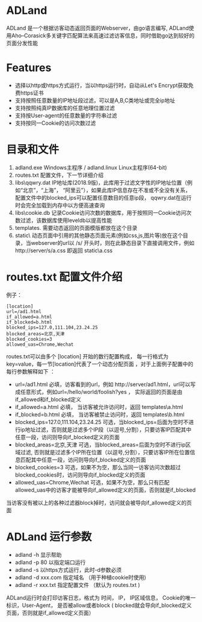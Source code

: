 # ADLand

ADLand 是一个根据访客动态返回页面的Webserver，由go语言编写, ADLand使用Aho–Corasick多关键字匹配算法来高速过滤访客信息，同时借助go达到较好的页面分发性能

# Features
- 选择以http或https方式运行，当以https运行时，自动从Let's Encrypt获取免费https证书
- 支持按照任意数量的IP地址段过滤，可以是A,B,C类地址或完全ip地址
- 支持按照纯真IP数据库的任意地理位置过滤
- 支持按User-agent的任意数量的字符串过滤
- 支持按同一Cookie的访问次数过滤

# 目录和文件

1. adland.exe  Windows主程序    / adland.linux  Linux主程序(64-bit)
2. routes.txt     配置文件，下一节详细介绍
3. libs\qqwry.dat      IP地址库(2018.9版)，此库用于过滤文字性的IP地址位置（例如“北京”，“上海”， “阿里云”），如果此库IP信息存在不准或不全没有关系，配置文件中的blocked_ips可以配置任意数目的任意ip段， qqwry.dat在运行时会完全加载到内存中以方便高速查询
4. libs\cookie.db      记录Cookie访问次数的数据库，用于按照同一Cookie访问次数过滤，该数据库使用leveldb以提高性能
5. templates\.     需要动态返回的页面模版都放在这个目录
6. static\      动态页面中引用的其他静态页面元素(例如css,js,图片等)放在这个目录，当webserver的url以 /s/ 开头时，则在此静态目录下直接调用文件，例如 http://server/s/a.css 即返回 static\a.css

# routes.txt 配置文件介绍

例子：
```
[location]
url=/ad1.html
if_allowed=a.html
if_blocked=b.html
blocked_ips=127.0,111.104,23.24.25
blocked_areas=北京,天津
blocked_cookies=3
allowed_uas=Chrome,Wechat
```

routes.txt可以由多个 [location] 开始的数行配置构成， 每一行格式为key=value，每一节[location]代表了一个动态分配页面 ，对于上面例子配置中的每行参数解释如下 ：

- url=/ad1.html            必填，访客看到的url，例如 http://server/ad1.html，url可以写成任意形式，例如url=/hello/world/foolish?yes ， 实际返回的页面是由if_allowed和if_blocked定义
- if_allowed=a.html     必填， 当访客被允许访问时，返回 templates\a.html
- if_blocked=b.html     必填， 当访客被禁止访问时，返回 templates\b.html
- blocked_ips=127.0,111.104,23.24.25 可选，当blocked_ips=后面为空时不进行ip地址过滤，否则就是过滤多个IP段（以逗号,分割），只要访客IP匹配其中任意一段，访问则导向if_blocked定义的页面
- blocked_areas=北京,天津  可选，当blocked_areas=后面为空时不进行ip区域过滤, 否则就是过滤多个IP所在位置（以逗号,分割），只要访客IP所在位置信息匹配其中任意一段，访问则导向if_blocked定义的页面
- blocked_cookies=3 可选，如果不为空，那么当同一访客访问次数超过blocked_cookies时，访问则导向if_blocked定义的页面
- allowed_uas=Chrome,Wechat  可选，如果不为空，那么只有匹配allowed_uas中的访客才能被导向if_allowed定义的页面，否则就是if_blocked

当访客没有被以上的各种过滤器block掉时，访问就会被导向if_allowed定义的页面

# ADLand 运行参数
- adland -h  显示帮助
- adland -p 80  以指定端口运行
- adland -s 以https方式运行，此时-d参数必须
- adland -d xxx.com 指定域名 （用于种植cookie时使用)
- adland -r xxx.txt 指定配置文件 （默认为 routes.txt )

ADLand运行时会打印访客日志，格式为
时间， IP， IP区域信息， Cookie的唯一标识，User-Agent， 是否被allow或者block ( blocked就会导向if_blocked定义页面，否则就是if_allowed定义页面）






